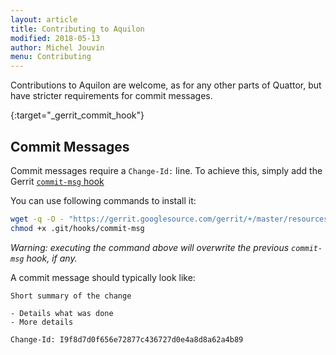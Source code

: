 ```yaml
---
layout: article
title: Contributing to Aquilon
modified: 2018-05-13
author: Michel Jouvin
menu: Contributing
---
```


Contributions to Aquilon are welcome, as for any other parts of Quattor, but have stricter requirements
for commit messages.

[gerrit-commit-hook]: https://gerrit.googlesource.com/gerrit/+/master/resources/com/google/gerrit/server/tools/root/hooks/commit-msg
{:target="_gerrit_commit_hook"}

## Commit Messages

Commit messages require a `Change-Id:` line. To achieve this, simply add the Gerrit
[`commit-msg` hook][gerrit-commit-hook]

You can use following commands to install it:

```bash
wget -q -O - "https://gerrit.googlesource.com/gerrit/+/master/resources/com/google/gerrit/server/tools/root/hooks/commit-msg?format=TEXT" | base64 --decode > .git/hooks/commit-msg
chmod +x .git/hooks/commit-msg
```

*Warning: executing the command above will overwrite the previous `commit-msg` hook, if any.*

A commit message should typically look like:

```
Short summary of the change

- Details what was done
- More details

Change-Id: I9f8d7d0f656e72877c436727d0e4a8d8a62a4b89
```